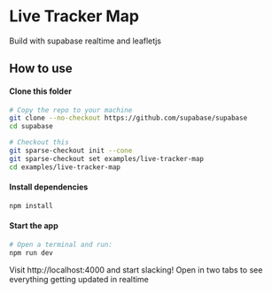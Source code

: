 # Live Tracker Map
Build with supabase realtime and leafletjs

## How to use
#### Clone this folder
```bash
# Copy the repo to your machine
git clone --no-checkout https://github.com/supabase/supabase
cd supabase

# Checkout this 
git sparse-checkout init --cone
git sparse-checkout set examples/live-tracker-map
cd examples/live-tracker-map
```

#### Install dependencies
```bash
npm install 
```

#### Start the app
```bash
# Open a terminal and run:
npm run dev
```

Visit http://localhost:4000 and start slacking! Open in two tabs to see everything getting updated in realtime
